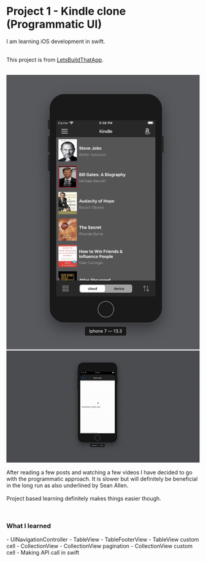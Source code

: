 <h1>Project 1 - Kindle clone (Programmatic UI)</h1>
I am learning iOS development in swift. <br /><br />

This project is from [LetsBuildThatApp](https://www.letsbuildthatapp.com/). <br /><br />

![app pic](kindle-app.png)
![app pic](kindle-clone-demo.gif)


After reading a few posts and watching a few videos I have decided to go with the programmatic 
approach. It is slower but will definitely be beneficial in the long run as also underlined by <bold>Sean Allen</bold>. 
<br /><br />
Project based learning definitely makes things easier though. 

<br />

<h3>What I learned</h3>
- UINavigationController
- TableView
- TableFooterView
- TableView custom cell
- CollectionView
- CollectionView pagination
- CollectionView custom cell
- Making API call in swift

